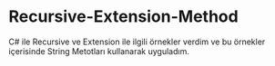 # Recursive-Extension-Method
C# ile Recursive ve Extension ile ilgili örnekler verdim ve bu örnekler içerisinde String Metotları kullanarak uyguladım.
